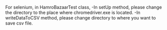 For selenium, in HamroBazaarTest class, 
-In setUp method, please change the directory to the place where chromedriver.exe is located.
-In writeDataToCSV method, please change directory to where you want to save csv file.
